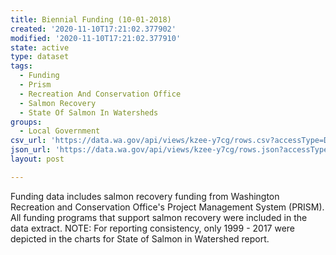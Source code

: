```yaml
---
title: Biennial Funding (10-01-2018)
created: '2020-11-10T17:21:02.377902'
modified: '2020-11-10T17:21:02.377910'
state: active
type: dataset
tags:
  - Funding
  - Prism
  - Recreation And Conservation Office
  - Salmon Recovery
  - State Of Salmon In Watersheds
groups:
  - Local Government
csv_url: 'https://data.wa.gov/api/views/kzee-y7cg/rows.csv?accessType=DOWNLOAD'
json_url: 'https://data.wa.gov/api/views/kzee-y7cg/rows.json?accessType=DOWNLOAD'
layout: post

---
```

Funding data includes salmon recovery funding from Washington Recreation and Conservation Office's Project Management System (PRISM). All funding programs that support salmon recovery were included in  the data extract. NOTE: For reporting consistency, only 1999 - 2017 were depicted in the charts for State of Salmon in Watershed report.
